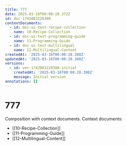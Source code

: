 ```yaml
---
title: 777
date: 2025-03-16T00:00:28.372Z
id: doc-1742083228380
contextDocuments:
  - id: doc-ui-test-recipe-collection
    name: 10-Recipe-Collection
  - id: doc-ui-test-programming-guide
    name: 11-Programming-Guide
  - id: doc-ui-test-multilingual
    name: 12-Multilingual-Content
createdAt: '2025-03-16T00:00:28.380Z'
updatedAt: '2025-03-16T00:00:28.380Z'
versions:
  - id: ver-1742083228380-initial
    createdAt: '2025-03-16T00:00:28.380Z'
    message: Initial version
annotations: []
---
```


# 777

Composition with context documents.
Context documents:
- [[10-Recipe-Collection]]
- [[11-Programming-Guide]]
- [[12-Multilingual-Content]]

